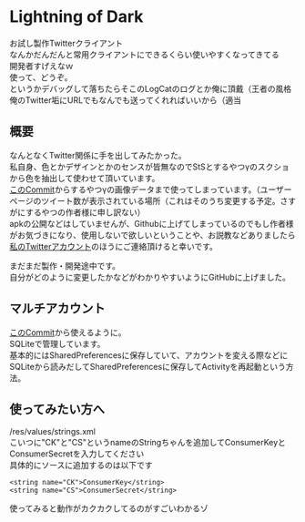# Lightning of Dark
お試し製作Twitterクライアント  
なんかだんだんと常用クライアントにできるくらい使いやすくなってきてる  
開発者すげえなｗ  
使って、どうぞ。  
というかデバッグして落ちたらそこのLogCatのログとか俺に頂戴（王者の風格  
俺のTwitter垢にURLでもなんでも送ってくれればいいから（適当

## 概要
なんとなくTwitter関係に手を出してみたかった。  
私自身、色とかデザインとかのセンスが皆無なのでStSとするやつγのスクショから色を抽出して使わせて頂いています。  
[このCommit](https://github.com/sugtao4423/Lightning-of-Dark/commit/220aae4bfacf883f823890bdea8dd3aa98dd0396)からするやつγの画像データまで使ってしまっています。（ユーザーページのツイート数が表示されている場所（これはそのうち変更する予定。さすがにするやつの作者様に申し訳ない）  
apkの公開などはしていませんが、Githubに上げてしまっているのでもし作者様がお気づきになり、使用しないで欲しいということや、お説教などありましたら[私のTwitterアカウント](https://twitter.com/sugtao4423)のほうにご連絡頂けると幸いです。

まだまだ製作・開発途中です。  
自分がどのように変更したかなどがわかりやすいようにGitHubに上げました。

## マルチアカウント
[このCommit](https://github.com/sugtao4423/Lightning-of-Dark/tree/e10f6d80e89f9159e95ba101f2f3a82b506d38ea)から使えるように。  
SQLiteで管理しています。  
基本的にはSharedPreferencesに保存していて、アカウントを変える際などにSQLiteから読みだしてSharedPreferencesに保存してActivityを再起動という方法。

## 使ってみたい方へ
/res/values/strings.xml  
こいつに"CK"と"CS"というnameのStringちゃんを追加してConsumerKeyとConsumerSecretを入力してください  
具体的にソースに追加するのは以下です

    <string name="CK">ConsumerKey</string>
    <string name="CS">ConsumerSecret</string>

使ってみると動作がカクカクしてるのがすごいわかるゾ
